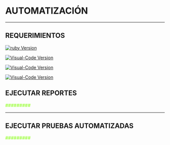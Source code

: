 ﻿# AUTOMATIZACIÓN
---
## REQUERIMIENTOS

[![ruby Version](https://img.shields.io/badge/Ruby-Download-brown)](https://git-scm.com/downloads)

[![Visual-Code Version](https://img.shields.io/badge/Visual-Code-blue)](https://code.visualstudio.com/)

[![Visual-Code Version](https://img.shields.io/badge/Capybara-Lasted-red)](https://www.python.org/downloads/)

[![Visual-Code Version](https://img.shields.io/badge/Cucumber-Lasted-yellow)](https://www.python.org/downloads/)

## EJECUTAR REPORTES

<span style="color:chartreuse">#########</span>

---

## EJECUTAR PRUEBAS AUTOMATIZADAS
<span style="color:chartreuse">#########</span>
